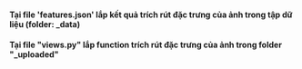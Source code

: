 #### Tại file 'features.json' lắp kết quả trích rút đặc trưng của ảnh trong tập dữ liệu (folder: \_data)

#### Tại file "views.py" lắp function trích rút đặc trưng của ảnh trong folder "\_uploaded"

